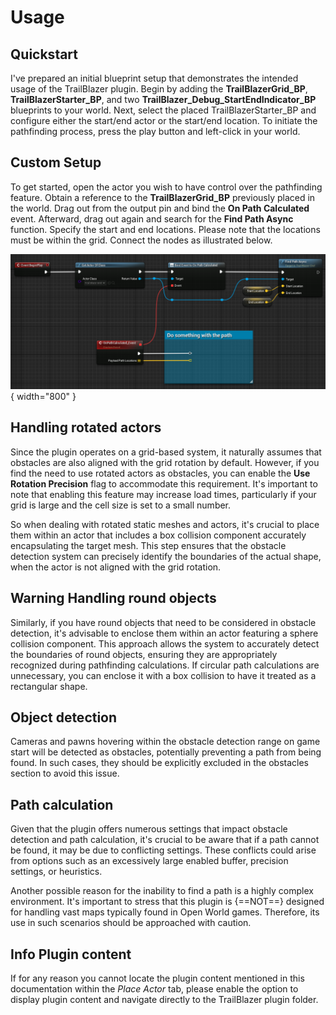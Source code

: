 # Usage

## Quickstart

I've prepared an initial blueprint setup that demonstrates the intended usage of the TrailBlazer plugin. Begin by adding the **TrailBlazerGrid_BP**, **TrailBlazerStarter_BP**, and two **TrailBlazer_Debug_StartEndIndicator_BP** blueprints to your world. Next, select the placed TrailBlazerStarter_BP and configure either the start/end actor or the start/end location. To initiate the pathfinding process, press the play button and left-click in your world.

## Custom Setup

To get started, open the actor you wish to have control over the pathfinding feature. Obtain a reference to the **TrailBlazerGrid_BP** previously placed in the world. Drag out from the output pin and bind the **On Path Calculated** event. Afterward, drag out again and search for the **Find Path Async** function.
Specify the start and end locations. Please note that the locations must be within the grid.
Connect the nodes as illustrated below.

![Get Path Locations](../assets/images/trail-blazer/custom-setup-1.PNG){ width="800" }

## Handling rotated actors

Since the plugin operates on a grid-based system, it naturally assumes that obstacles are also aligned with the grid rotation by default. However, if you find the need to use rotated actors as obstacles, you can enable the **Use Rotation Precision** flag to accommodate this requirement. It's important to note that enabling this feature may increase load times, particularly if your grid is large and the cell size is set to a small number.

So when dealing with rotated static meshes and actors, it's crucial to place them within an actor that includes a box collision component accurately encapsulating the target mesh. This step ensures that the obstacle detection system can precisely identify the boundaries of the actual shape, when the actor is not aligned with the grid rotation.

## Warning Handling round objects

Similarly, if you have round objects that need to be considered in obstacle detection, it's advisable to enclose them within an actor featuring a sphere collision component. This approach allows the system to accurately detect the boundaries of round objects, ensuring they are appropriately recognized during pathfinding calculations. If circular path calculations are unnecessary, you can enclose it with a box collision to have it treated as a rectangular shape.

## Object detection

Cameras and pawns hovering within the obstacle detection range on game start will be detected as obstacles, potentially preventing a path from being found. In such cases, they should be explicitly excluded in the obstacles section to avoid this issue.

## Path calculation

Given that the plugin offers numerous settings that impact obstacle detection and path calculation, it's crucial to be aware that if a path cannot be found, it may be due to conflicting settings.  These conflicts could arise from options such as an excessively large enabled buffer, precision settings, or heuristics.

Another possible reason for the inability to find a path is a highly complex environment. It's important to stress that this plugin is {==NOT==} designed for handling vast maps typically found in Open World games. Therefore, its use in such scenarios should be approached with caution.

## Info Plugin content

If for any reason you cannot locate the plugin content mentioned in this documentation within the _Place Actor_ tab, please enable the option to display plugin content and navigate directly to the TrailBlazer plugin folder.

